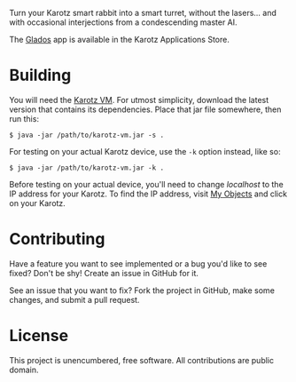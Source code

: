 Turn your Karotz smart rabbit into a smart turret, without the lasers...
and with occasional interjections from a condescending master AI.

The [Glados](http://www.karotz.com/appz/app?id=3373) app is available in the Karotz Applications Store.


Building
========

You will need the [Karotz VM](https://github.com/jcheype/karotz-vm/downloads).
For utmost simplicity, download the latest version that contains its dependencies.
Place that jar file somewhere, then run this:

    $ java -jar /path/to/karotz-vm.jar -s .

For testing on your actual Karotz device, use the `-k` option instead, like so:

    $ java -jar /path/to/karotz-vm.jar -k .

Before testing on your actual device, you'll need to change *localhost* to the IP address
for your Karotz. To find the IP address, visit [My Objects](http://www.karotz.com/my/object) and click
on your Karotz.


Contributing
============

Have a feature you want to see implemented or a bug you'd like to see fixed?
Don't be shy! Create an issue in GitHub for it.

See an issue that you want to fix? Fork the project in GitHub, make some changes,
and submit a pull request.


License
=======

This project is unencumbered, free software. All contributions are public domain.
